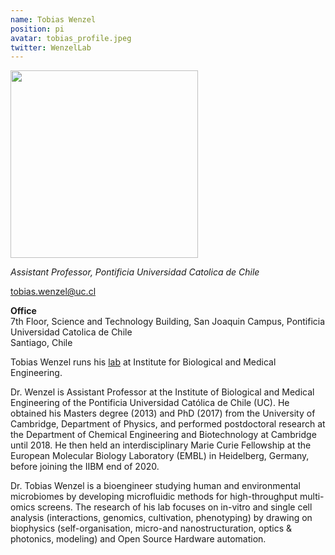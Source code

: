 ```yaml
---
name: Tobias Wenzel
position: pi
avatar: tobias_profile.jpeg
twitter: WenzelLab
---
```


<img width="300" src="{{site.baseurl}}/images/people/{{page.avatar}}" data-action="zoom">

_Assistant Professor, Pontificia Universidad Catolica de Chile_<br>

<i class="fa fa-envelope-o"></i> tobias.wenzel@uc.cl

**Office**<br>
7th Floor, Science and Technology Building, San Joaquin Campus, Pontificia Universidad Catolica de Chile<br>
Santiago, Chile

Tobias Wenzel runs his [lab](https://wenzel-lab.github.io/) at Institute for Biological and Medical Engineering.

Dr. Wenzel is Assistant Professor at the Institute of Biological and Medical Engineering of the Pontificia Universidad Católica de Chile (UC). He obtained his Masters degree (2013) and PhD (2017) from the University of Cambridge, Department of Physics, and performed postdoctoral research at the Department of Chemical Engineering and Biotechnology at Cambridge until 2018. He then held an interdisciplinary Marie Curie Fellowship at the European Molecular Biology Laboratory (EMBL) in Heidelberg, Germany, before joining the IIBM end of 2020.

Dr. Tobias Wenzel is a bioengineer studying human and environmental microbiomes by developing microfluidic methods for high-throughput multi-omics screens. The research of his lab focuses on in-vitro and single cell analysis (interactions, genomics, cultivation, phenotyping) by drawing on biophysics (self-organisation, micro-and nanostructuration, optics & photonics, modeling) and Open Source Hardware automation.
